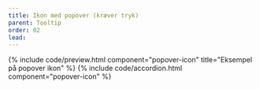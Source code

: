 ```yaml
---
title: Ikon med popover (kræver tryk)
parent: Tooltip
order: 02
lead: 
---
```

{% include code/preview.html component="popover-icon" title="Eksempel på popover ikon" %}
{% include code/accordion.html component="popover-icon" %}
